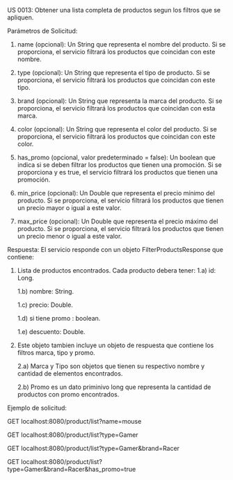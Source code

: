 US 0013: Obtener una lista completa de productos segun los filtros que se apliquen.

Parámetros de Solicitud:

1) name (opcional): Un String que representa el nombre del producto. Si se proporciona, el servicio filtrará los productos
que coincidan con este nombre.

2) type (opcional): Un String que representa el tipo de producto. Si se proporciona, el servicio filtrará los productos que
coincidan con este tipo.

3) brand (opcional): Un String que representa la marca del producto. Si se proporciona, el servicio filtrará los productos
que coincidan con esta marca.

4) color (opcional): Un String que representa el color del producto. Si se proporciona, el servicio filtrará los productos
que coincidan con este color.

5) has_promo (opcional, valor predeterminado = false): Un boolean que indica si se deben filtrar los productos que tienen
una promoción. Si se proporciona y es true, el servicio filtrará los productos que tienen una promoción.

6) min_price (opcional): Un Double que representa el precio mínimo del producto. Si se proporciona, el servicio filtrará
los productos que tienen un precio mayor o igual a este valor.

7) max_price (opcional): Un Double que representa el precio máximo del producto. Si se proporciona, el servicio filtrará
los productos que tienen un precio menor o igual a este valor.

Respuesta:
El servicio responde con un objeto FilterProductsResponse que contiene:
1) Lista de productos encontrados. Cada producto debera tener: 
   1.a) id: Long.

   1.b) nombre: String.

   1.c) precio: Double.

   1.d) si tiene promo : boolean.

   1.e) descuento: Double.

2) Este objeto tambien incluye un objeto de respuesta que contiene los filtros marca, tipo y promo.

   2.a) Marca y Tipo son objetos que tienen su respectivo nombre y cantidad de elementos encontrados.

   2.b) Promo es un dato priminivo long que representa la cantidad de productos con promo encontrados.

Ejemplo de solicitud:

  GET localhost:8080/product/list?name=mouse

  GET localhost:8080/product/list?type=Gamer

  GET localhost:8080/product/list?type=Gamer&brand=Racer

  GET localhost:8080/product/list?type=Gamer&brand=Racer&has_promo=true


